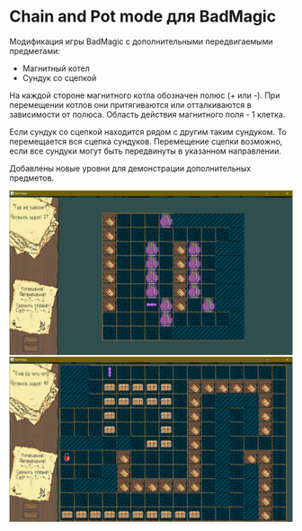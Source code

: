 # Chain and Pot mode для BadMagic

Модификация игры BadMagic с дополнительными передвигаемыми предметами:
* Магнитный котел
* Сундук со сцепкой

На каждой стороне магнитного котла обозначен полюс (+ или -). При перемещении котлов они притягиваются или отталкиваются в зависимости от полюса. Область действия магнитного поля - 1 клетка.

Если сундук со сцепкой находится рядом с другим таким сундуком. То перемещается вся сцепка сундуков. Перемещение сцепки возможно, если все сундуки могут быть передвинуты в указанном направлении.

Добавлены новые уровни для демонстрации дополнительных предметов.

![Magnet Pot](img/magnet-pot.png)
![Chain](img/chain.png)
